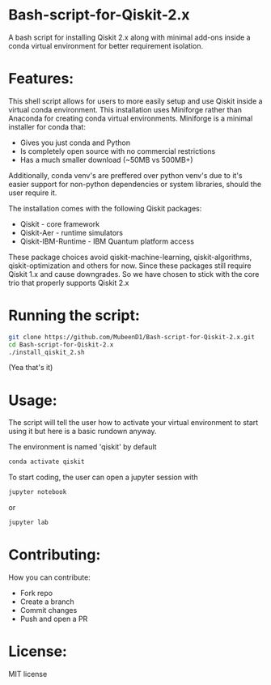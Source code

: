 # Bash-script-for-Qiskit-2.x
A bash script for installing Qiskit 2.x along with minimal add-ons inside a conda virtual environment for better requirement isolation.

# Features:
This shell script allows for users to more easily setup and use Qiskit inside a virtual conda environment. This installation uses Miniforge rather than Anaconda for creating conda virtual environments. Miniforge is a minimal installer for conda that:
* Gives you just conda and Python
* Is completely open source with no commercial restrictions
* Has a much smaller download (~50MB vs 500MB+)

Additionally, conda venv's are preffered over python venv's due to it's easier support for non-python dependencies or system libraries, should the user require it.

The installation comes with the following Qiskit packages:
* Qiskit - core framework
* Qiskit-Aer - runtime simulators
* Qiskit-IBM-Runtime - IBM Quantum platform access

These package choices avoid qiskit-machine-learning, qiskit-algorithms, qiskit-optimization and others for now. Since these packages still require Qiskit 1.x and cause downgrades. So we have chosen to stick with the core trio that properly supports Qiskit 2.x

# Running the script:
```bash
git clone https://github.com/MubeenD1/Bash-script-for-Qiskit-2.x.git
cd Bash-script-for-Qiskit-2.x
./install_qiskit_2.sh
```
(Yea that's it)

# Usage:
The script will tell the user how to activate your virtual environment to start using it but here is a basic rundown anyway.

The environment is named 'qiskit' by default
```bash
conda activate qiskit
```

To start coding, the user can open a jupyter session with
```bash
jupyter notebook
```
or 
``` bash
jupyter lab
```

# Contributing:
How you can contribute:
* Fork repo
* Create a branch
* Commit changes
* Push and open a PR

# License:
MIT license


